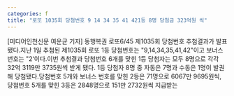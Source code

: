 ```yaml
---
categories: f
title: "로또 1035회 당첨번호 9 14 34 35 41 421등 8명 당첨금 323억원 씩"
---
```

[미디어인천신문 여운균 기자] 동행복권 로또6/45 제1035회 당첨번호 추첨결과가 발표됐다.지난 1일 추첨된 제1035회 로또 1등 당첨번호는 "9,14,34,35,41,42"이고 보너스 번호는 "2‘이다.이번 추첨결과 당첨번호 6개를 맞힌 1등 당첨자는 모두 8명으로 각각 32억 3119만 3735원씩 받게 됐다. 1등 당첨자 8명 중 자동은 7명과 수동은 1명이 발권해 당첨됐다.당첨번호 5개와 보너스 번호를 맞힌 2등은 71명으로 6067만 9695원씩, 당첨번호 5개를 맞힌 3등은 2848명으로 151만 2732원씩 지급받는
